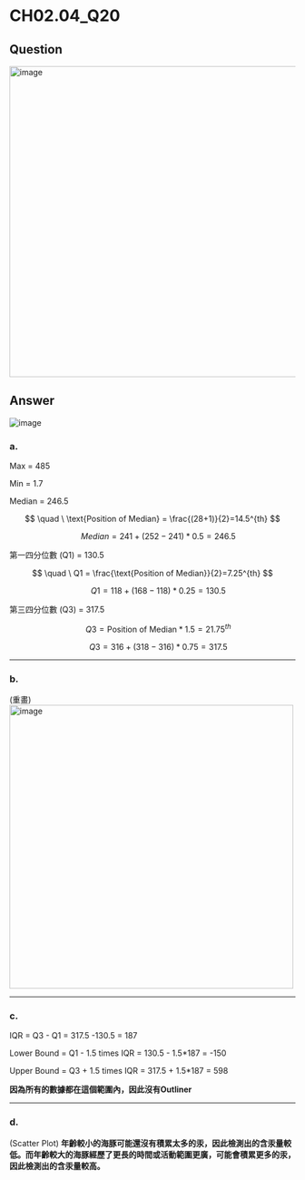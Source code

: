 # CH02.04_Q20

## Question
<img width="548" alt="image" src="https://github.com/user-attachments/assets/9e5b2616-cf7c-466a-887e-b5a4d8673ed1">

## Answer  


![image](https://github.com/user-attachments/assets/0008c965-e571-43c6-b498-e649cedfd6c3)

### a.

Max = 485 

Min = 1.7  

Median = 246.5  

$$ \quad \ \text{Position of Median} = \frac{(28+1)}{2}=14.5^{th} $$  

$$ \quad \ Median = 241 + (252 - 241)*0.5 = 246.5 $$  

第一四分位數 (Q1) = 130.5  

$$ \quad \ Q1 = \frac{\text{Position of Median}}{2}=7.25^{th} $$

$$ \quad \ Q1 = 118 + (168 - 118)*0.25 = 130.5 $$

   
第三四分位數 (Q3) = 317.5

$$ \quad \ Q3 = {\text{Position of Median}}*1.5=21.75^{th} $$

$$ \quad \ Q3 = 316 + (318-316)*0.75 = 317.5 $$

---

### b.

(重畫)
<img src="https://github.com/user-attachments/assets/ff18d943-f4d5-4016-95fe-916404256ed9" alt="image" width="500" />

---

### c.

IQR = Q3 - Q1 = 317.5 -130.5 = 187

Lower Bound = Q1 - 1.5 times IQR = 130.5 - 1.5*187 = -150

Upper Bound = Q3 + 1.5 times IQR = 317.5 + 1.5*187 = 598

**因為所有的數據都在這個範圍內，因此沒有Outliner**

---

### d.

(Scatter Plot)
**年齡較小的海豚可能還沒有積累太多的汞，因此檢測出的含汞量較低。而年齡較大的海豚經歷了更長的時間或活動範圍更廣，可能會積累更多的汞，因此檢測出的含汞量較高。**


